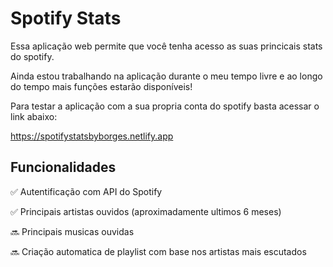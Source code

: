 # Spotify Stats 

Essa aplicação web permite que você tenha acesso as suas princicais stats do spotify.

Ainda estou trabalhando na aplicação durante o meu tempo livre e ao longo do tempo mais funções estarão disponíveis!


 Para testar a aplicação com a sua propria conta do spotify basta acessar o link abaixo:
 
 https://spotifystatsbyborges.netlify.app


## Funcionalidades
✅ Autentificação com API do Spotify

✅ Principais artistas ouvidos (aproximadamente ultimos 6 meses)

🔜 Principais musicas ouvidas 

🔜 Criação automatica de playlist com base nos artistas mais escutados

